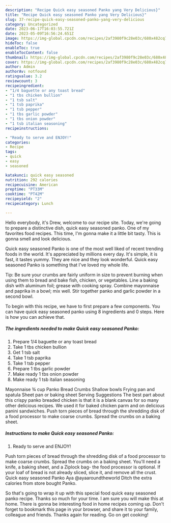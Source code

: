 ```yaml
---
description: "Recipe Quick easy seasoned Panko yang Very Delicious}"
title: "Recipe Quick easy seasoned Panko yang Very Delicious}"
slug: 37-recipe-quick-easy-seasoned-panko-yang-very-delicious
category: Uncategorized
date: 2023-06-17T16:03:55.721Z
date: 2023-05-09T16:56:24.651Z
image: https://img-global.cpcdn.com/recipes/2af3980f9c28e03c/680x482cq70/quick-easy-seasoned-panko-recipe-main-photo.jpg
hideToc: false
enableToc: true
enableTocContent: false
thumbnail: https://img-global.cpcdn.com/recipes/2af3980f9c28e03c/680x482cq70/quick-easy-seasoned-panko-recipe-main-photo.jpg
cover: https://img-global.cpcdn.com/recipes/2af3980f9c28e03c/680x482cq70/quick-easy-seasoned-panko-recipe-main-photo.jpg
author: Admin
authorAv: notfound
ratingvalue: 3.2
reviewcount: 3
recipeingredient:
- "1/4 baguette or any toast bread"
- "1 tbs chicken bullion"
- "1 tsb salt"
- "1 tsb paprika"
- "1 tsb pepper"
- "1 tbs garlic powder"
- "1 tbs onion powder"
- "1 tsb italian seasoning"
recipeinstructions:

- "Ready to serve and ENJOY!"
categories:
- Recipe
tags:
- quick
- easy
- seasoned

katakunci: quick easy seasoned 
nutrition: 292 calories
recipecuisine: American
preptime: "PT33M"
cooktime: "PT42M"
recipeyield: "2"
recipecategory: Lunch

---
```



Hello everybody, it's Drew, welcome to our recipe site. Today, we're going to prepare a distinctive dish, quick easy seasoned panko. One of my favorites food recipes. This time, I'm gonna make it a little bit tasty. This is gonna smell and look delicious.

Quick easy seasoned Panko is one of the most well liked of recent trending foods in the world. It's appreciated by millions every day. It's simple, it is fast, it tastes yummy. They are nice and they look wonderful. Quick easy seasoned Panko is something that I've loved my whole life.

Tip: Be sure your crumbs are fairly uniform in size to prevent burning when using them to bread and bake fish, chicken, or vegetables. Line a baking dish with aluminum foil; grease with cooking spray. Combine mayonnaise and paprika in a bowl; mix well. Stir together panko and garlic powder in a second bowl.


To begin with this recipe, we have to first prepare a few components. You can have quick easy seasoned panko using 8 ingredients and 0 steps. Here is how you can achieve that.

<!--inarticleads1-->

##### The ingredients needed to make Quick easy seasoned Panko:

1. Prepare 1/4 baguette or any toast bread
1. Take 1 tbs chicken bullion
1. Get 1 tsb salt
1. Take 1 tsb paprika
1. Take 1 tsb pepper
1. Prepare 1 tbs garlic powder
1. Make ready 1 tbs onion powder
1. Make ready 1 tsb italian seasoning


Mayonnaise ¾ cup Panko Bread Crumbs Shallow bowls Frying pan and spatula Sheet pan or baking sheet Serving Suggestions The best part about this crispy panko breaded chicken is that it is a blank canvas for so many other delicious recipes. We used it for baked chicken parm and on delicious panini sandwiches. Push torn pieces of bread through the shredding disk of a food processor to make coarse crumbs. Spread the crumbs on a baking sheet. 

<!--inarticleads2-->

##### Instructions to make Quick easy seasoned Panko:


1. Ready to serve and ENJOY!

Push torn pieces of bread through the shredding disk of a food processor to make coarse crumbs. Spread the crumbs on a baking sheet. You&#39;ll need a knife, a baking sheet, and a Ziplock bag- the food processor is optional. If your loaf of bread is not already sliced, slice it, and remove all the crust. Quick easy seasoned Panko Aya @ayaaroundtheworld Ditch the extra calories from store bought Panko. 

So that's going to wrap it up with this special food quick easy seasoned panko recipe. Thanks so much for your time. I am sure you will make this at home. There is gonna be interesting food in home recipes coming up. Don't forget to bookmark this page in your browser, and share it to your family, colleague and friends. Thanks again for reading. Go on get cooking!
